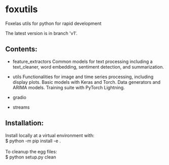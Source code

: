 # foxutils
Foxelas utils for python for rapid development 

The latest version is in branch 'v1'.

## Contents: 
- feature_extractors
    Common models for text processing including a text_cleaner, word embedding, sentiment detection, and summarization. 
    
- utils 
    Functionalities for image and time series processing, including display plots. 
    Basic models with Keras and Torch. 
    Data generators and ARIMA models.
    Training suite with PyTorch Lightning.

- gradio

- streams 

## Installation:
Install locally at a virtual environment with:
<br>
$ python -m pip install -e . 
<br>
<br>
To cleanup the egg files: 
<br>
$ python setup.py clean      